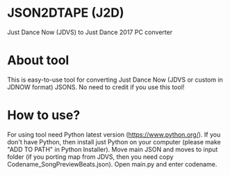 # JSON2DTAPE (J2D)
Just Dance Now (JDVS) to Just Dance 2017 PC converter

# About tool
This is easy-to-use tool for converting Just Dance Now (JDVS or custom in JDNOW format) JSONS. No need to credit if you use this tool!

# How to use?
For using tool need Python latest version (https://www.python.org/). If you don't have Python, then install just Python on your computer (please make "ADD TO PATH" in Python Installer). Move main JSON and moves to input folder (if you porting map from JDVS, then you need copy Codename_SongPreviewBeats.json). Open main.py and enter codename.
